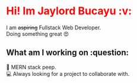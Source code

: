 <h1 style="color:Red">Hi! Im Jaylord Bucayu :v:</h1>

I am <s>aspiring</s> Fullstack Web Developer. 
</br>
Doing something great :heart_eyes:


<h2>What am I working on :question:</h2>
 📖 MERN stack peep.
 </br>
 💻 Always looking for a project to collaborate with.
 


